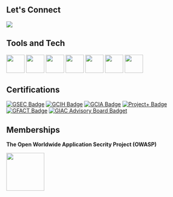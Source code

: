 ## Let's Connect
[![](https://img.shields.io/badge/linkedin-blue?&style=for-the-badge&logo=linkedin)](https://www.linkedin.com/in/alxbaker/)

## Tools and Tech
<div>
    <a href="https://www.python.org/"><img src="https://cdn.simpleicons.org/python" height="48" width="48"/></a>
    <a href="https://en.wikipedia.org/wiki/JavaScript"><img src="https://cdn.simpleicons.org/javascript" height="48" width="48"/></a>
    <a href="https://git-scm.com/"><img src="https://cdn.simpleicons.org/git" height="48" width="48"/></a>
    <a href="https://www.npmjs.com/"><img src="https://cdn.simpleicons.org/npm" height="48" width="48"/></a>
    <a href="https://www.postman.com/"><img src="https://cdn.simpleicons.org/postman" height="48" width="48"/></a>
    <a href="https://en.wikipedia.org/wiki/HTML5"><img src="https://cdn.simpleicons.org/html5" height="48" width="48"/></a>
    <a href="https://en.wikipedia.org/wiki/CSS"><img src="https://cdn.simpleicons.org/css3" height="48" width="48"/></a>
</div>

## Certifications
[![GSEC Badge](https://img.shields.io/badge/-GSEC-lightgrey?logo=credly&style=for-the-badge)](https://www.youracclaim.com/badges/f49f713f-13bd-4898-aa41-8f52f0b4ed1a)
[![GCIH Badge](https://img.shields.io/badge/-GCIH-lightgrey?logo=credly&style=for-the-badge)](https://www.youracclaim.com/badges/0ea6ac81-eb1c-49b4-8f78-21fa2462eb23)
[![GCIA Badge](https://img.shields.io/badge/-GCIA-lightgrey?logo=credly&style=for-the-badge)](https://www.youracclaim.com/badges/04b53556-77d1-4b96-bcc5-50a32d881e0d)
[![Project+ Badge](https://img.shields.io/badge/-Project+-lightgrey?logo=credly&style=for-the-badge)](https://www.credly.com/badges/d284df62-4cc6-4c86-b270-4e3f10af2b6f)
[![GFACT Badge](https://img.shields.io/badge/-GFACT-lightgrey?logo=credly&style=for-the-badge)](https://www.credly.com/badges/f1f1f801-fd91-4cdc-9f02-86e53aee5adc)
[![GIAC Advisory Board Badget](https://img.shields.io/badge/-GIAC%20Advisory%20Board-lightgrey?logo=credly&style=for-the-badge)](https://www.youracclaim.com/badges/93270f70-a48f-40eb-8ede-841df37ad1d4)


## Memberships
<p><strong>The Open Worldwide Application Secrity Project (OWASP)</strong></p>
<picture>
    <source media="(prefers-color-scheme: dark)" srcset="https://cdn.simpleicons.org/owasp/white" />
    <source media="(prefers-color-scheme: light)" srcset="https://cdn.simpleicons.org/owasp"/>
    <img src="https://cdn.simpleicons.org/owasp/white" height="100"/>
</picture>

